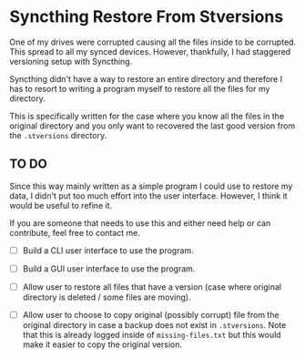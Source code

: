 # Syncthing Restore From Stversions 

One of my drives were corrupted causing all the files inside to be corrupted.
This spread to all my synced devices. However, thankfully, I had staggered
versioning setup with Syncthing.

Syncthing didn't have a way to restore an entire directory and therefore I has
to resort to writing a program myself to restore all the files for my directory. 

This is specifically written for the case where you know all the files in the
original directory and you only want to recovered the last good version from the
`.stversions` directory.

## TO DO

Since this way mainly written as a simple program I could use to restore my
data, I didn't put too much effort into the user interface. However, I think it
would be useful to refine it.

If you are someone that needs to use this and either need help or can
contribute, feel free to contact me.

- [ ] Build a CLI user interface to use the program.

- [ ] Build a GUI user interface to use the program.

- [ ] Allow user to restore all files that have a version (case where original
      directory is deleted / some files are moving).

- [ ] Allow user to choose to copy original (possibly corrupt) file from the
      original directory in case a backup does not exist in `.stversions`.
      Note that this is already logged inside of `missing-files.txt` but this
      would make it easier to copy the original version.
